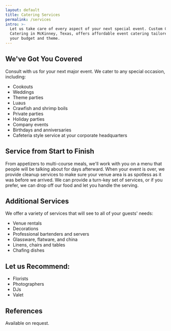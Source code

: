 ```yaml
---
layout: default
title: Catering Services
permalink: /services
intro: >-
  Let us take care of every aspect of your next special event. Custom Cuisine 
  Catering in McKinney, Texas, offers affordable event catering tailored to 
  your budget and theme.
---
```


## We've Got You Covered
Consult with us for your next major event. We cater to any special occasion, including:

- Cookouts
- Weddings
- Theme parties
- Luaus
- Crawfish and shrimp boils
- Private parties
- Holiday parties
- Company events
- Birthdays and anniversaries
- Cafeteria style service at your corporate headquarters

## Service from Start to Finish
From appetizers to multi-course meals, we'll work with you on a menu that people will be talking about for days afterward. When your event is over, we provide cleanup services to make sure your venue area is as spotless as it was before we arrived. We can provide a turn-key set of services, or if you prefer, we can drop off our food and let you handle the serving.

 
## Additional Services
We offer a variety of services that will see to all of your guests' needs:

- Venue rentals
- Decorations
- Professional bartenders and servers
- Glassware, flatware, and china
- Linens, chairs and tables
- Chafing dishes

## Let us Recommend:
- Florists
- Photographers
- DJs
- Valet

## References
Available on request.